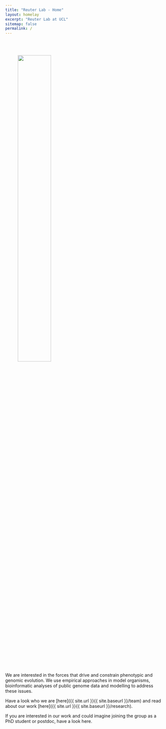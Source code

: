 ```yaml
---
title: "Reuter Lab - Home"
layout: homelay
excerpt: "Reuter Lab at UCL"
sitemap: false
permalink: /
---
```


<br><br>

<figure>
<img src="{{ site.url }}{{ site.baseurl }}/images/drosophila.jpg" width="50%">
</figure>


<p>
We are interested in the forces that drive and constrain phenotypic and genomic evolution. We use empirical approaches in model organisms, bioinformatic analyses of public genome data and modelling to address these issues.
</p>
<p>
Have a look who we are [here]({{ site.url }}{{ site.baseurl }}/team) and read about our work [here]({{ site.url }}{{ site.baseurl }}/research).
</p>
<p>
If you are interested in our work and could imagine joining the group as a PhD student or postdoc, have a look here.
</p>

